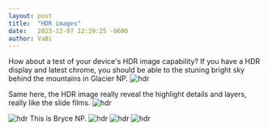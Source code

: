 ```yaml
---
layout: post
title:  "HDR images"
date:   2023-12-07 12:39:25 -0600
author: VaBi
---
```


How about a test of your device's HDR image capability? If you have a HDR display and latest chrome, you should be able to  the stuning bright sky behind the mountains in Glacier NP. 
![hdr](/imgs/utahhdr/DSC_2993-hdr.jpg)

Same here, the HDR image really reveal the highlight details and layers, really like the slide films. 
![hdr](/imgs/utahhdr/DSC_2062.jpg)

![hdr](/imgs/utahhdr/DSC_2206.jpg)
This is Bryce NP.
![hdr](/imgs/utahhdr/DSC_2199-Pano.jpg)
![hdr](/imgs/utahhdr/DSC_2293.jpg)
![hdr](/imgs/utahhdr/DSC_3228.jpg)

